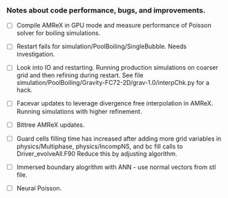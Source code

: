 ### Notes about code performance, bugs, and improvements.

- [ ] Compile AMReX in GPU mode and measure performance of Poisson solver
  for boiling simulations.

- [ ] Restart fails for simulation/PoolBoiling/SingleBubble. Needs
  investigation.

- [ ] Look into IO and restarting. Running production simulations on
  coarser grid and then refining during restart. See file
  simulation/PoolBoiling/Gravity-FC72-2D/grav-1.0/interpChk.py for a
  hack.

- [ ] Facevar updates to leverage divergence free interpolation in AMReX.
  Running simulations with higher refinement.

- [ ] Bittree AMReX updates.

- [ ] Guard cells filling time has increased after adding more grid
  variables in physics/Multiphase, physics/IncompNS, and bc fill
  calls to Driver_evolveAll.F90 Reduce this by adjusting algorithm.

- [ ] Immersed boundary alogrithm with ANN - use normal vectors from stl
  file.

- [ ] Neural Poisson.
